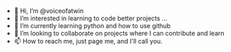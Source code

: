 - 👋 Hi, I’m @voiceofatwin
- 👀 I’m interested in learning to code better projects ...
- 🌱 I’m currently learning python and how to use github
- 💞️ I’m looking to collaborate on projects where I can contribute and learn 
- 📫 How to reach me, just page me, and I'll call you.

<!---
voiceofatwin/voiceofatwin is a ✨ special ✨ repository because its `README.md` (this file) appears on your GitHub profile.
You can click the Preview link to take a look at your changes.
--->
